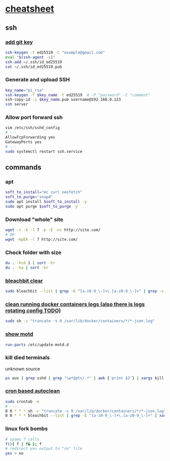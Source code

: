 # [cheatsheet](./)
## ssh
### [add git key](https://docs.github.com/en/authentication/connecting-to-github-with-ssh/generating-a-new-ssh-key-and-adding-it-to-the-ssh-agent?platform=linux)
```bash
ssh-keygen -t ed25519 -C "example@gmail.com"
eval "$(ssh-agent -s)"
ssh-add ~/.ssh/id_ed25519
cat ~/.ssh/id_ed25519.pub
```
### Generate and upload SSH
```bash
key_name="pi_rsa"
ssh-keygen -f $key_name -t ed25519  # -P "password" -C "comment"
ssh-copy-id -i $key_name.pub username@192.168.0.123
ssh server
```
### Allow port forward ssh
```bash
vim /etc/ssh/sshd_config
# ---
AllowTcpForwarding yes
GatewayPorts yes
# ---
sudo systemctl restart ssh.service
```

## commands
### apt
```bash
soft_to_install="mc curl neofetch"
soft_to_purge="snapd"
sudo apt install $soft_to_install -y
sudo apt purge $soft_to_purge -y
```
### Download "whole" site
```bash
wget -r -k -l 7 -p -E -nc http://site.com/
# OR
wget -mpEk -l 7 http://site.com/
```
### Check folder with size
```bash
du . -hcd 1 | sort -hr
du . -ha | sort -hr
```
### [bleachbit clear](https://askubuntu.com/q/671798)
```bash
sudo bleachbit --list | grep -E "[a-z0-9_\-]+\.[a-z0-9_\-]+" | grep -v system.free_disk_space | xargs sudo bleachbit --clean
```
### [clean running docker containers logs (also there is logs rotating config TODO)](https://stackoverflow.com/q/41091634)
```bash
sudo sh -c "truncate -s 0 /var/lib/docker/containers/*/*-json.log"
```
### [show motd](https://askubuntu.com/q/319528)
```bash
run-parts /etc/update-motd.d
```
### kill died terminals
unknown source
```bash
ps aux | grep sshd | grep "\w*@pts/.*" | awk {'print $2'} | xargs kill -9
```
### [cron based autoclean](https://crontab.guru/#0_0_*_*_*)
```bash
sudo crontab -e
# ---
0 0 * * * sh -c "truncate -s 0 /var/lib/docker/containers/*/*-json.log"
0 0 * * * bleachbit --list | grep -E "[a-z0-9_\-]+\.[a-z0-9_\-]+" | xargs bleachbit --clean
```
### linux fork bombs
```bash
# spams f calls
f(){ f | f& }; f
# redirect yes output to "no" file
yes > no
```
